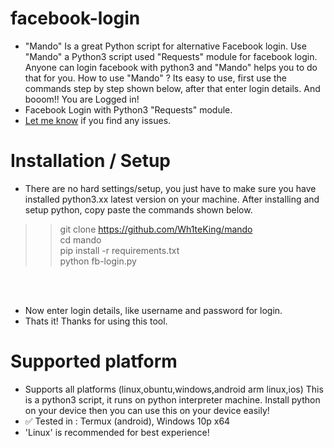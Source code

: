 # facebook-login
<ul><li>"Mando" Is a great Python script for alternative Facebook login. Use "Mando" a Python3 script used "Requests" module for facebook login. Anyone can login facebook with python3 and "Mando" helps you to do that for you. How to use "Mando" ? Its easy to use, first use the commands step by step shown below, after that enter login details. And booom!! You are Logged in!
</li>
<li>Facebook Login with Python3 "Requests" module.</li>
<li><a href="https://facebook.com/josifvai">Let me know</a> if you find any issues.</li>
</ul>

# Installation / Setup
<ul><li>
There are no hard settings/setup, you just have to make sure you have installed python3.xx latest version on your machine. After installing and setup python, copy paste the commands shown below.
</li></ul>

>> git clone https://github.com/Wh1teKing/mando</br>
>> cd mando </br>
>> pip install -r requirements.txt </br>
>> python fb-login.py </br>
</br>

</br>
<ul>
<li>Now enter login details, like username and password for login. </li>
<li>Thats it! Thanks for using this tool.</li>
</ul>


# Supported platform 
<ul><li>
Supports all platforms (linux,obuntu,windows,android arm linux,ios)
This is a python3 script, it runs on python interpreter machine. Install python on your device then you can use this on your device easily!
</li>
<li>✅ Tested in : Termux (android), Windows 10p x64</li>
<li>
'Linux' is recommended for best experience!</li></ul>

